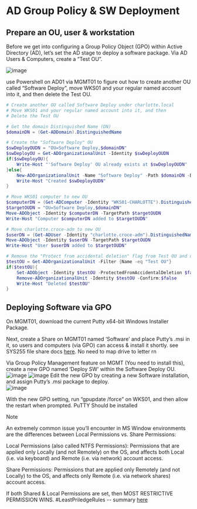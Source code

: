 # AD Group Policy & SW Deployment


## Prepare an OU, user & workstation
Before we get into configuring a Group Policy Object (GPO) within Active Directory (AD), let’s set the AD stage to deploy a software package. Via AD Users & Computers, create a “Test OU”.

![image](https://github.com/user-attachments/assets/a5a9d811-0e27-48e2-b25d-97cb9e345e56)

use Powershell on AD01 via MGMT01 to figure out how to create another OU called “Software Deploy”, move WKS01 and your regular named account into it, and then delete the Test OU.
```powershell
# Create another OU called Software Deploy under charlotte.local
# Move WKS01 and your regular named account into it, and then
# Delete the Test OU 

# Get the domain Distinguished Name (DN)
$domainDN = (Get-ADDomain).DistinguishedName

# Create the "Software Deploy" OU
$swDeployOUDN = "OU=Software Deploy,$domainDN"
$swDeployOU = Get-ADOrganizationalUnit -Identity $swDeployOUDN
if($swDeployOU){
    Write-Host "'Software Deploy' OU already exists at $swDeployOUDN"
}else{
    New-ADOrganizationalUnit -Name "Software Deploy" -Path $domainDN -Description "Software Deployment OU"
    Write-Host "Created $swDeployOUDN"
}

# Move WKS01 computer to new OU
$computerDN = (Get-ADComputer -Identity "WKS01-CHARLOTTE").DistinguishedName
$targetOUDN = "OU=Software Deploy,$domainDN"
Move-ADObject -Identity $computerDN -TargetPath $targetOUDN
Write-Host "Computer $computerDN added to $targetOUDN"

# Move charlotte.croce-adm to new OU
$userDN = (Get-ADUser -Identity "charlotte.croce-adm").DistinguishedName
Move-ADObject -Identity $userDN -TargetPath $targetOUDN
Write-Host "User $userDN added to $targetOUDN"

# Remove the "Protect from accidental deletion" flag from Test OU and delete
$testOU = Get-ADOrganizationalUnit -Filter {Name -eq "Test OU"}
if($testOU){
    Set-ADObject -Identity $testOU -ProtectedFromAccidentalDeletion $false
    Remove-ADOrganizationalUnit -Identity $testOU -Confirm:$false
    Write-Host "Deleted $testOU"
}
```

## Deploying Software via GPO

On MGMT01, download the current Putty x64-bit Windows Installer Package.

Next, create a Share on MGMT01 named ‘Software’ and place Putty’s .msi in it, so users and computers (via GPO) can access & install it shortly.
see SYS255 file share docs [here](https://github.com/charlottecroce/ChamplainTechJournals/blob/main/sysadmin-i-sys255/lab07-lab-server-core-and-remote-administrator-tools.md#use-rsat-to-add-to-fs01-and-create-a-sales-users-share). No need to map drive to letter rn


Via Group Policy Management feature on MGMT (You need to install this), create a new GPO named ‘Deploy SW’ within the Software Deploy OU. \
![image](https://github.com/user-attachments/assets/64d738b7-1b8e-45ea-9f7d-474fc6679cfb)
![image](https://github.com/user-attachments/assets/dccadcee-10f4-4fce-ac7b-0f7b9b87f0cd)
Edit the new GPO by creating a new Software installation, and assign Putty’s .msi package to deploy. \
![image](https://github.com/user-attachments/assets/45ad5e35-665c-4861-a8be-e9aa17d6b676)


With the new GPO setting, run “gpupdate /force” on WKS01, and then allow the restart when prompted. PuTTY Should be installed


> [!Note]
> An extremely common issue you’ll encounter in MS Window environments are the differences between Local Permissions vs. Share Permissions: 
>
> Local Permissions (also called NTFS Permissions): Permissions that are applied only Locally (and not Remotely) on the OS, and affects both Local (i.e. via keyboard) and Remote (i.e. via network) account access.
>
> Share Permissions: Permissions that are applied only Remotely (and not Locally) to the OS, and affects only Remote (i.e. via network shares) account access.
>
> If both Shared & Local Permissions are set, then MOST RESTRICTIVE PERMISSION WINS. #LeastPriledgeRules -- summary [here](https://blog.netwrix.com/ntfs-vs-share-permissions)


